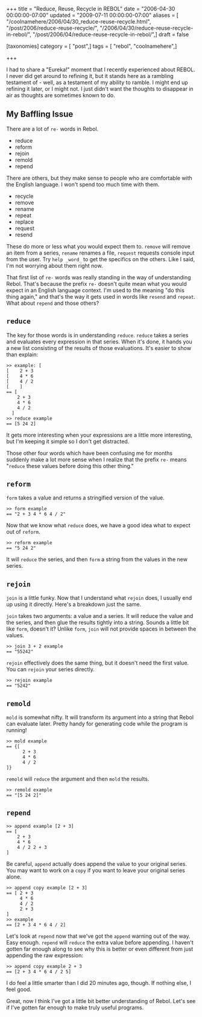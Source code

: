 +++
title = "Reduce, Reuse, Recycle in REBOL"
date = "2006-04-30 00:00:00-07:00"
updated = "2009-07-11 00:00:00-07:00"
aliases = [ "/coolnamehere/2006/04/30_reduce-reuse-recycle.html", "/post/2006/reduce-reuse-recycle/", "/2006/04/30/reduce-reuse-recycle-in-rebol/", "/post/2006/04/reduce-reuse-recycle-in-rebol/",]
draft = false

[taxonomies]
category = [ "post",]
tags = [ "rebol", "coolnamehere",]

+++

I had to share a "Eureka!" moment that I recently experienced about REBOL. I 
never did get around to refining it, but it stands here as a rambling 
testament of - well, as a testament of my ability to ramble.  I might end up 
refining it later, or I might not. I just didn't want the thoughts to 
disappear in air as thoughts are sometimes known to do.
<!--more-->

## My Baffling Issue

There are a lot of `re-` words in Rebol.

* reduce
* reform
* rejoin
* remold
* repend

There are others, but they make sense to people who are comfortable with the 
English language. I won't spend too much time with them.

* recycle
* remove
* rename
* repeat
* replace
* request
* resend

These do more or less what you would expect them to. `remove` will remove an 
item from a series, `rename` renames a file, `request` requests console input 
from the user. Try `help _word_` to get the specifics on the others. Like I 
said, I'm not worrying about them right now.

That first list of `re-` words was really standing in the way of understanding 
Rebol. That's because the prefix `re-` doesn't quite mean what you would 
expect in an English language context. I'm used to the meaning "do this thing 
again," and that's the way it gets used in words like `resend` and `repeat`. 
What about `repend` and those others?

## `reduce`

The key for those words is in understanding `reduce`. `reduce` takes a series 
and evaluates every expression in that series. When it's done, it hands you a 
new list consisting of the results of those evaluations. It's easier to show 
than explain:

    >> example: [
    [    2 + 3
    [    4 * 6
    [    4 / 2
    [    ]
    == [
        2 + 3
        4 * 6
        4 / 2
      ]
    >> reduce example
    == [5 24 2]

It gets more interesting when your expressions are a little more interesting, 
but I'm keeping it simple so I don't get distracted.

Those other four words which have been confusing me for months suddenly make a 
lot more sense when I realize that the prefix `re-` means "`reduce` these 
values before doing this other thing."

## `reform`

`form` takes a value and returns a stringified version of the value.

    >> form example
    == "2 + 3 4 * 6 4 / 2"

Now that we know what `reduce` does, we have a good idea what to expect out of `reform`.

    >> reform example
    == "5 24 2"

It will `reduce` the series, and then `form` a string from the values in the 
new series.

## `rejoin`

`join` is a little funky. Now that I understand what `rejoin` does, I usually 
end up using it directly. Here's a breakdown just the same.

`join` takes two arguments: a value and a series. It will reduce the value and 
the series, and then glue the results tightly into a string. Sounds a little 
bit like `form`, doesn't it? Unlike `form`, `join` will not provide spaces in 
between the values.

    >> join 3 + 2 example
    == "55242"

`rejoin` effectively does the same thing, but it doesn't need the first value. 
You can `rejoin` your series directly.

    >> rejoin example
    == "5242"

## `remold`

`mold` is somewhat nifty. It will transform its argument into a string that 
Rebol can evaluate later. Pretty handy for generating code while the program
is running!

    >> mold example
    == {[
          2 + 3
          4 * 6
          4 / 2
    ]}

`remold` will `reduce` the argument and then `mold` the results.

    >> remold example
    == "[5 24 2]"

## `repend`

    >> append example [2 + 3]
    == [
        2 + 3
        4 * 6
        4 / 2 2 + 3
    ]

Be careful, `append` actually does append the value to your original series. 
You may want to work on a `copy` if you want to leave your original series alone.

    >> append copy example [2 + 3]
    == [ 2 + 3 
         4 * 6 
         4 / 2 
         2 + 3
    ]
    >> example
    == [2 + 3 4 * 6 4 / 2]

Let's look at `repend` now that we've got the `append` warning out of the way. 
Easy enough. `repend` will `reduce` the extra value before appending. I 
haven't gotten far enough along to see why this is better or even different 
from just appending the raw expression:

    >> append copy example 2 + 3
    == [2 + 3 4 * 6 4 / 2 5]

I do feel a little smarter than I did 20 minutes ago, though. If nothing else, 
I feel good.

Great, now I think I've got a little bit better understanding of Rebol. Let's 
see if I've gotten far enough to make truly useful programs.